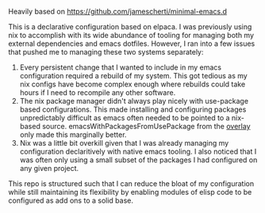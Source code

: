 Heavily based on https://github.com/jamescherti/minimal-emacs.d

This is a declarative configuration based on elpaca. I was previously using nix to accomplish with its wide abundance of tooling for managing both my external dependencies and emacs dotfiles. However, I ran into a few issues that pushed me to managing these two systems separately:
1. Every persistent change that I wanted to include in my emacs configuration required a rebuild of my system. This got tedious as my nix configs have become complex enough where rebuilds could take hours if I need to recompile any other software.
2. The nix package manager didn't always play nicely with use-package based configurations. This made installing and configuring packages unpredictably difficult as emacs often needed to be pointed to a nix-based source. emacsWithPackagesFromUsePackage from the [overlay](https://github.com/nix-community/emacs-overlay) only made this marginally better.
3. Nix was a little bit overkill given that I was already managing my configuration declaritively with native emacs tooling. I also noticed that I was often only using a small subset of the packages I had configured on any given project. 

This repo is structured such that I can reduce the bloat of my configuration while still maintaining its flexibility by enabling modules of elisp code to be configured as add ons to a solid base.
